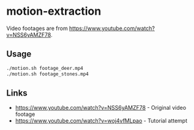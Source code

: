 # motion-extraction

Video footages are from <https://www.youtube.com/watch?v=NSS6yAMZF78>.

## Usage

```sh
./motion.sh footage_deer.mp4
./motion.sh footage_stones.mp4
```

## Links

- <https://www.youtube.com/watch?v=NSS6yAMZF78> - Original video footage
- <https://www.youtube.com/watch?v=woj4vfMLpao> - Tutorial attempt
